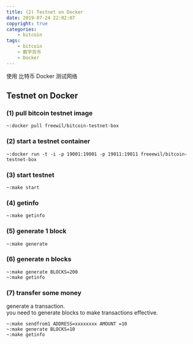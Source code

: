 ```yaml
---
title: (2) Testnet on Docker
date: 2019-07-24 22:02:07
copyright: true
categories:
    - bitcoin
tags:
    - bitcoin
    - 数字货币
    - Docker
---
```

使用 比特币 Docker 测试网络

<!-- more -->

## **Testnet on Docker**

### **(1) pull bitcoin testnet image**

```shell
~:docker pull freewil/bitcoin-testnet-box
```

### **(2) start a testnet container**

```shell
~:docker run -t -i -p 19001:19001 -p 19011:19011 freeewil/bitcoin-testnet-box
```

### **(3) start testnet**

```shell
~:make start
```

### **(4) getinfo**

```shell
~:make getinfo
```

### **(5) generate 1 block**

```shell
~:make generate
```

### **(6) generate n blocks**

```shell
~:make generate BLOCKS=200
~:make getinfo
```

### **(7) transfer some money**

generate a transaction.     
you need to generate blocks to make transactions effective. 

```shell
~:make sendfrom1 ADDRESS=xxxxxxxx AMOUNT =10
~:make generate BLOCKS=10
~:make getinfo
```